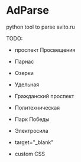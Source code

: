 AdParse
=======

python tool to parse avito.ru

TODO: 
+ проспект Просвещения 
+ Парнас 
+ Озерки
+ Удельная
+ Гражданский проспект
+ Политехническая
+ Парк Победы
+ Электросила

+ target="_blank"
+ custom CSS
